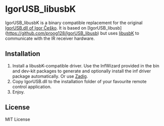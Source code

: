 # IgorUSB_libusbK

IgorUSB_libusbK is a binary compatible replacement for the original [IgorUSB.dll of Igor Češko](http://www.cesko.host.sk/IgorPlugUSB/IgorPlug-USB%20%28AVR%29_eng.htm). It is based on  [IgorUSB_libusb] (https://github.com/proog128/IgorUSB_libusb) but uses [libusbK](http://sourceforge.net/projects/libusbk/) to communicate with the IR receiver hardware.

## Installation
1. Install a libusbK-compatible driver. Use the InfWizard provided in the bin and dev-kit packages to generate and optionally install the inf driver package automatically. Or use [Zadig](https://zadig.akeo.ie/).
2. Copy IgorUSB.dll to the installation folder of your favourite remote control application.
3. Enjoy.

## License

MIT License

